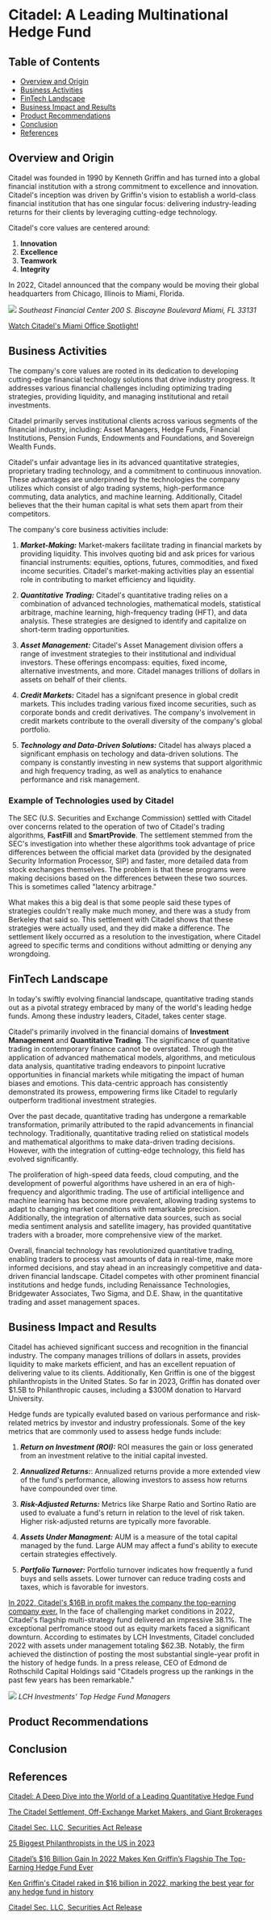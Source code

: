 # Citadel: A Leading Multinational Hedge Fund

## Table of Contents
- [Overview and Origin](#overview-and-origin)
- [Business Activities](#business-activities)
- [FinTech Landscape](#FintTech-landscape)
- [Business Impact and Results](#business-impact-and-results)
- [Product Recommendations](#product-recommendations)
- [Conclusion](#conclusion)
- [References](#references)

## Overview and Origin
Citadel was founded in 1990 by Kenneth Griffin and has turned into a global financial institution with a strong commitment to excellence and innovation. Citadel's inception was driven by Griffin's vision to establish a world-class financial institution that has one singular focus: delivering industry-leading returns for their clients by leveraging cutting-edge technology.

Citadel's core values are centered around:
1. **Innovation**
2. **Excellence**
3. **Teamwork**
4. **Integrity**

In 2022, Citadel announced that the company would be moving their global headquarters from Chicago, Illinois to Miami, Florida. 

![](https://www.citadel.com/wp-content/uploads/2022/08/Miami.jpg)
*Southeast Financial Center 200 S. Biscayne Boulevard Miami, FL 33131*



[Watch Citadel's Miami Office Spotlight!](https://www.youtube.com/watch?v=tSm5Ii5vqJk)


## Business Activities

The company's core values are rooted in its dedication to developing cutting-edge financial technology solutions that drive industry progress. It addresses various financial challenges including optimizing trading strategies, providing liquidity, and managing institutional and retail investments. 

Citadel primarily serves institutional clients across various segments of the financial industry, including: Asset Managers, Hedge Funds, Financial Institutions, Pension Funds, Endowments and Foundations, and Sovereign Wealth Funds.

Citadel's unfair advantage lies in its advanced quantitative strategies, proprietary trading technology, and a commitment to continuous innovation. These advantages are underpinned by the technologies the company utilizes which consist of algo trading systems, high-performance commuting, data analytics, and machine learning. Additionally, Citadel believes that the their human capital is what sets them apart from their competitors.

The company's core business activities include:

1. ***Market-Making:*** Market-makers facilitate trading in financial markets by providing liquidity. This involves quoting bid and ask prices for various financial instruments: equities, options, futures, commodities, and fixed income securities. Citadel's market-making activities play an essential role in contributing to market efficiency and liquidity.

2. ***Quantitative Trading:*** Citadel's quantitative trading relies on a combination of advanced technologies, mathematical models, statistical arbitrage, machine learning, high-frequency trading (HFT), and data analysis. These strategies are designed to identify and capitalize on short-term trading opportunities. 

3. ***Asset Management:*** Citadel's Asset Management division offers a range of investment strategies to their institutional and individual investors. These offerings encompass: equities, fixed income, alternative investments, and more. Citadel manages trillions of dollars in assets on behalf of their clients.

4. ***Credit Markets:*** Citadel has a signifcant presence in global credit markets. This includes trading various fixed income securities, such as corporate bonds and credit derivatives. The company's involvement in credit markets contribute to the overall diversity of the company's global portfolio. 

5. ***Technology and Data-Driven Solutions:*** Citadel has always placed a significant emphasis on techology and data-driven solutions. The company is constantly investing in new systems that support algorithmic and high frequency trading, as well as analytics to enahance performance and risk management. 

### Example of Technologies used by Citadel

The SEC (U.S. Securities and Exchange Commission) settled with Citadel over concerns related to the operation of two of Citadel's trading algorithms, **FastFill** and **SmartProvide**. The settlement stemmed from the SEC's investigation into whether these algorithms took advantage of price differences between the official market data (provided by the designated Security Information Processor, SIP) and faster, more detailed data from stock exchanges themselves. The problem is that these programs were making decisions based on the differences between these two sources. This is sometimes called "latency arbitrage."

What makes this a big deal is that some people said these types of strategies couldn't really make much money, and there was a study from Berkeley that said so. This settlement with Citadel shows that these strategies were actually used, and they did make a difference. The settlement likely occurred as a resolution to the investigation, where Citadel agreed to specific terms and conditions without admitting or denying any wrongdoing.



## FinTech Landscape

In today's swiftly evolving financial landscape, quantitative trading stands out as a pivotal strategy embraced by many of the world's leading hedge funds. Among these industry leaders, Citadel, takes center stage.

Citadel's primarily involved in the financial domains of **Investment Management** and **Quantitative Trading**. The significance of quantitative trading in contemporary finance cannot be overstated. Through the application of advanced mathematical models, algorithms, and meticulous data analysis, quantitative trading endeavors to pinpoint lucrative opportunities in financial markets while mitigating the impact of human biases and emotions. This data-centric approach has consistently demonstrated its prowess, empowering firms like Citadel to regularly outperform traditional investment strategies. 

Over the past decade, quantitative trading has undergone a remarkable transformation, primarily attributed to the rapid advancements in financial technology. Traditionally, quantitative trading relied on statistical models and mathematical algorithms to make data-driven trading decisions. However, with the integration of cutting-edge technology, this field has evolved significantly. 

The proliferation of high-speed data feeds, cloud computing, and the development of powerful algorithms have ushered in an era of high-frequency and algorithmic trading. The use of artificial intelligence and machine learning has become more prevalent, allowing trading systems to adapt to changing market conditions with remarkable precision. Additionally, the integration of alternative data sources, such as social media sentiment analysis and satellite imagery, has provided quantitative traders with a broader, more comprehensive view of the market. 

Overall, financial technology has revolutionized quantitative trading, enabling traders to process vast amounts of data in real-time, make more informed decisions, and stay ahead in an increasingly competitive and data-driven financial landscape. Citadel competes with other prominent financial institutions and hedge funds, including Renaissance Technologies, Bridgewater Associates, Two Sigma, and D.E. Shaw, in the quantitative trading and asset management spaces.


## Business Impact and Results

Citadel has achieved significant success and recognition in the financial industry. The company manages trillions of dollars in assets, provides liquidity to make markets efficient, and has an excellent repuation of delivering value to its clients. Additionally, Ken Griffin is one of the biggest philanthropists in the United States. So far in 2023, Griffin has donated over $1.5B to Philanthropic causes, including a $300M donation to Harvard University. 

Hedge funds are typically evaluted based on various performance and risk-related metrics by investor and industry professionals. Some of the key metrics that are commonly used to assess hedge funds include:

1. ***Return on Investment (ROI):*** ROI measures the gain or loss generated from an investment relative to the initial capital invested.

2. ***Annualized Returns:***: Annualized returns provide a more extended view of the fund's performance, allowing investors to assess how returns have compounded over time.

3. ***Risk-Adjusted Returns:*** Metrics like Sharpe Ratio and Sortino Ratio are used to evaluate a fund's return in relation to the level of risk taken. Higher risk-adjusted returns are typically more favorable. 

4. ***Assets Under Managment:*** AUM is a measure of the total capital managed by the fund. Large AUM may affect a fund's ability to execute certain strategies effectively.

5. ***Portfolio Turnover:*** Portfolio turnover indicates how frequently a fund buys and sells assets. Lower turnover can reduce trading costs and taxes, which is favorable for investors. 

[In 2022, Citadel's $16B in profit makes the company the top-earning company ever.](https://www.forbes.com/sites/hanktucker/2023/01/22/citadels-16-billion-gain-in-2022-makes-ken-griffins-firm-the-top-earning-hedge-fund-ever/?sh=71c2a09a3105) In the face of challenging market conditions in 2022, Citadel's flagship multi-strategy fund delivered an impressive 38.1%. The exceptional perfromance stood out as equity markets faced a significant downturn. According to estimates by LCH Investments, Citadel concluded 2022 with assets under management totaling $62.3B. Notably, the firm achieved the distinction of posting the most substantial single-year profit in the history of hedge funds. In a press release, CEO of Edmond de Rothschild Capital Holdings said "Citadels progress up the rankings in the past few years has been remarkable."

![](https://thedeepdive.ca/wp-content/uploads/2023/01/LCH-Investments-Top-20-Hedge-Fund-2022.png)
*LCH Investments' Top Hedge Fund Managers*

## Product Recommendations



## Conclusion

## References

[Citadel: A Deep Dive into the World of a Leading Quantitative Hedge Fund](https://www.fintechcentral.in/2023/05/06/citadel-a-deep-dive-into-the-world-of-a-leading-quantitative-hedge-fund/)



[The Citadel Settlement, Off-Exchange Market Makers, and Giant Brokerages](https://clsbluesky.law.columbia.edu/2017/05/05/the-citadel-settlement-off-exchange-market-makers-and-giant-brokerages/)

[Citadel Sec. LLC, Securities Act Release](https://www.sec.gov/files/litigation/admin/2017/33-10280.pdf)

[25 Biggest Philanthropists in the US in 2023](https://finance.yahoo.com/news/25-biggest-philanthropists-us-2023-220220741.html?guccounter=1&guce_referrer=aHR0cHM6Ly93d3cuYmluZy5jb20v&guce_referrer_sig=AQAAAJkhpmxCng1TzHt6D7uMZ5XMT8YKIBr-CA3jR2IdaMkNnrtegveH3X4SjX6TfbyN0ziWxMDZxg-211M2E5oz9p4SrjSLkC0tQAtz3cFxWQkdp-RT9oPoGzBqiuccFDlDrsiU3hKHDRM4_gHPKNECIke6_umeKjsNBwEbUFKrTDyv)

[Citadel’s $16 Billion Gain In 2022 Makes Ken Griffin’s Flagship The Top-Earning Hedge Fund Ever](https://www.forbes.com/sites/hanktucker/2023/01/22/citadels-16-billion-gain-in-2022-makes-ken-griffins-firm-the-top-earning-hedge-fund-ever/?sh=71c2a09a3105)

[Ken Griffin's Citadel raked in $16 billion in 2022, marking the best year for any hedge fund in history](https://markets.businessinsider.com/news/stocks/citadel-breaks-record-16-billion-profit-overtakes-ray-dalio-2023-1#:~:text=Citadel%20broke%20industry%20records%20by%20raking%20in%20%2416,its%20flagship%20hedge%20fund%20notched%20a%2038.1%25%20return.)

[Citadel Sec. LLC, Securities Act Release](https://www.sec.gov/files/litigation/admin/2017/33-10280.pdf)




